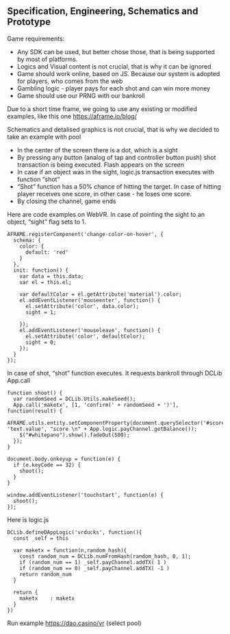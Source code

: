 ## Specification, Engineering, Schematics and Prototype
Game requirements:
* Any SDK can be used, but better chose those, that is being supported by most of platforms.
* Logics and Visual content is not crucial, that is why it can be ignored
* Game should work online, based on JS. Because our system is adopted for players, who comes from the web
* Gambling logic - player pays for each shot and can win more money
* Game should use our PRNG with our bankroll

Due to a short time frame, we going to use any existing or modified examples, like this one https://aframe.io/blog/

Schematics and detalised graphics is not crucial, that is why  we decided to take an example with pool

* In the center of the screen there is a dot, which is a sight
* By pressing any button (analog of tap and controller button push) shot transaction is being executed. Flash appears on the screen
* In case if an object was in the sight, logic.js transaction executes with function “shot”
* “Shot” function has a 50% chance of hitting the target. In case of hitting player receives one score, in other case - he loses one score.
* By closing the channel, game ends

Here are code examples on WebVR. In case of pointing the sight to an object, “sight” flag sets to 1.

```
AFRAME.registerComponent('change-color-on-hover', {
  schema: {
    color: {
      default: 'red'
    }
  },
  init: function() {
    var data = this.data;
    var el = this.el;

    var defaultColor = el.getAttribute('material').color;
    el.addEventListener('mouseenter', function() {
      el.setAttribute('color', data.color);
      sight = 1;

    });
    el.addEventListener('mouseleave', function() {
      el.setAttribute('color', defaultColor);
      sight = 0;
    });
  }
});
```
In case of shot, “shot” function executes. It requests bankroll through DCLib App.call

```
function shoot() {
  var randomSeed = DCLib.Utils.makeSeed();
  App.call('maketx', [1, 'confirm(' + randomSeed + ')'], function(result) {
    AFRAME.utils.entity.setComponentProperty(document.querySelector('#score'), 'text.value', "score \n" + App.logic.payChannel.getBalance());
    $("#whitepano").show().fadeOut(500);
  });
}

document.body.onkeyup = function(e) {
  if (e.keyCode == 32) {
    shoot();
  }
}

window.addEventListener('touchstart', function(e) {
  shoot();
});
```

Here is logic.js 
```
DCLib.defineDAppLogic('vrducks', function(){
  const _self = this

  var maketx = function(n,random_hash){
    const random_num = DCLib.numFromHash(random_hash, 0, 1);
    if (random_num == 1) _self.payChannel.addTX( 1 )
    if (random_num == 0) _self.payChannel.addTX( -1 )  
    return random_num
  }

  return {
    maketx    : maketx
  }
})
```

Run example https://dao.casino/vr (select pool)
